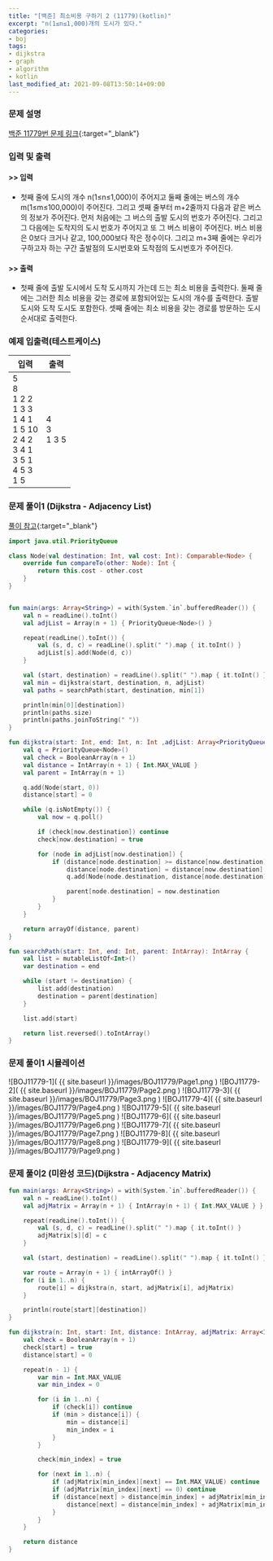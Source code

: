 ```yaml
---
title: "[백준] 최소비용 구하기 2 (11779)(kotlin)"
excerpt: "n(1≤n≤1,000)개의 도시가 있다."
categories:
- boj
tags:
- dijkstra
- graph
- algorithm
- kotlin
last_modified_at: 2021-09-08T13:50:14+09:00
---
```



### 문제 설명
[백준 11779번 문제 링크](https://www.acmicpc.net/problem/11779#description){:target="_blank"}




### 입력 및 출력
#### >> 입력
* 첫째 줄에 도시의 개수 n(1≤n≤1,000)이 주어지고 둘째 줄에는 버스의 개수 m(1≤m≤100,000)이 주어진다. 그리고 셋째 줄부터 m+2줄까지 다음과 같은 버스의 정보가 주어진다. 먼저 처음에는 그 버스의 출발 도시의 번호가 주어진다. 그리고 그 다음에는 도착지의 도시 번호가 주어지고 또 그 버스 비용이 주어진다. 버스 비용은 0보다 크거나 같고, 100,000보다 작은 정수이다.
그리고 m+3째 줄에는 우리가 구하고자 하는 구간 출발점의 도시번호와 도착점의 도시번호가 주어진다.



#### >> 출력
* 첫째 줄에 출발 도시에서 도착 도시까지 가는데 드는 최소 비용을 출력한다.
둘째 줄에는 그러한 최소 비용을 갖는 경로에 포함되어있는 도시의 개수를 출력한다. 출발 도시와 도착 도시도 포함한다.
셋째 줄에는 최소 비용을 갖는 경로를 방문하는 도시 순서대로 출력한다.





### 예제 입출력(테스트케이스)


|입력|출력|
|-----|------|
|5<br>8<br>1 2 2<br>1 3 3<br>1 4 1<br>1 5 10<br>2 4 2<br>3 4 1<br>3 5 1<br>4 5 3<br>1 5|4<br>3<br>1 3 5|




### 문제 풀이1 (Dijkstra - Adjacency List)

[풀이 참고](https://dragon-h.tistory.com/39){:target="_blank"}
```kotlin
import java.util.PriorityQueue

class Node(val destination: Int, val cost: Int): Comparable<Node> {
    override fun compareTo(other: Node): Int {
        return this.cost - other.cost
    }
}


fun main(args: Array<String>) = with(System.`in`.bufferedReader()) {
    val n = readLine().toInt()
    val adjList = Array(n + 1) { PriorityQueue<Node>() }

    repeat(readLine().toInt()) {
        val (s, d, c) = readLine().split(" ").map { it.toInt() }
        adjList[s].add(Node(d, c))
    }

    val (start, destination) = readLine().split(" ").map { it.toInt() }
    val min = dijkstra(start, destination, n, adjList)
    val paths = searchPath(start, destination, min[1])

    println(min[0][destination])
    println(paths.size)
    println(paths.joinToString(" "))
}

fun dijkstra(start: Int, end: Int, n: Int ,adjList: Array<PriorityQueue<Node>>): Array<IntArray> {
    val q = PriorityQueue<Node>()
    val check = BooleanArray(n + 1)
    val distance = IntArray(n + 1) { Int.MAX_VALUE }
    val parent = IntArray(n + 1)

    q.add(Node(start, 0))
    distance[start] = 0

    while (q.isNotEmpty()) {
        val now = q.poll()

        if (check[now.destination]) continue
        check[now.destination] = true

        for (node in adjList[now.destination]) {
            if (distance[node.destination] >= distance[now.destination] + node.cost) {
                distance[node.destination] = distance[now.destination] + node.cost
                q.add(Node(node.destination, distance[node.destination]))

                parent[node.destination] = now.destination
            }
        }
    }

    return arrayOf(distance, parent)
}

fun searchPath(start: Int, end: Int, parent: IntArray): IntArray {
    val list = mutableListOf<Int>()
    var destination = end

    while (start != destination) {
        list.add(destination)
        destination = parent[destination]
    }

    list.add(start)

    return list.reversed().toIntArray()
}
```




### 문제 풀이1 시뮬레이션
![BOJ11779-1]( {{ site.baseurl }}/images/BOJ11779/Page1.png )
![BOJ11779-2]( {{ site.baseurl }}/images/BOJ11779/Page2.png )
![BOJ11779-3]( {{ site.baseurl }}/images/BOJ11779/Page3.png )
![BOJ11779-4]( {{ site.baseurl }}/images/BOJ11779/Page4.png )
![BOJ11779-5]( {{ site.baseurl }}/images/BOJ11779/Page5.png )
![BOJ11779-6]( {{ site.baseurl }}/images/BOJ11779/Page6.png )
![BOJ11779-7]( {{ site.baseurl }}/images/BOJ11779/Page7.png )
![BOJ11779-8]( {{ site.baseurl }}/images/BOJ11779/Page8.png )
![BOJ11779-9]( {{ site.baseurl }}/images/BOJ11779/Page9.png )




### 문제 풀이2 (미완성 코드)(Dijkstra - Adjacency Matrix) 

```kotlin
fun main(args: Array<String>) = with(System.`in`.bufferedReader()) {
    val n = readLine().toInt()
    val adjMatrix = Array(n + 1) { IntArray(n + 1) { Int.MAX_VALUE } }

    repeat(readLine().toInt()) {
        val (s, d, c) = readLine().split(" ").map { it.toInt() }
        adjMatrix[s][d] = c
    }

    val (start, destination) = readLine().split(" ").map { it.toInt() }

    var route = Array(n + 1) { intArrayOf() }
    for (i in 1..n) {
        route[i] = dijkstra(n, start, adjMatrix[i], adjMatrix)
    }

    println(route[start][destination])
}

fun dijkstra(n: Int, start: Int, distance: IntArray, adjMatrix: Array<IntArray>): IntArray {
    val check = BooleanArray(n + 1)
    check[start] = true
    distance[start] = 0

    repeat(n - 1) {
        var min = Int.MAX_VALUE
        var min_index = 0

        for (i in 1..n) {
            if (check[i]) continue
            if (min > distance[i]) {
                min = distance[i]
                min_index = i
            }
        }

        check[min_index] = true

        for (next in 1..n) {
            if (adjMatrix[min_index][next] == Int.MAX_VALUE) continue
            if (adjMatrix[min_index][next] == 0) continue
            if (distance[next] > distance[min_index] + adjMatrix[min_index][next]) {
                distance[next] = distance[min_index] + adjMatrix[min_index][next]
            }
        }
    }

    return distance
}
```